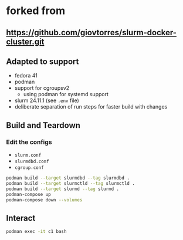# forked from
##  https://github.com/giovtorres/slurm-docker-cluster.git
## Adapted to support
- fedora 41
- podman
- support for cgroupsv2
    - using podman for systemd support
- slurm 24.11.1 (see `.env` file)
- deliberate separation of run steps for faster build with changes

## Build and Teardown
### Edit the configs
- `slurm.conf`
- `slurmdbd.conf`
- `cgroup.conf`

```sh
podman build --target slurmdbd --tag slurmdbd .
podman build --target slurmctld --tag slurmctld .
podman build --target slurmd --tag slurmd .
podman-compose up
podman-compose down --volumes
```

## Interact
```sh
podman exec -it c1 bash
```